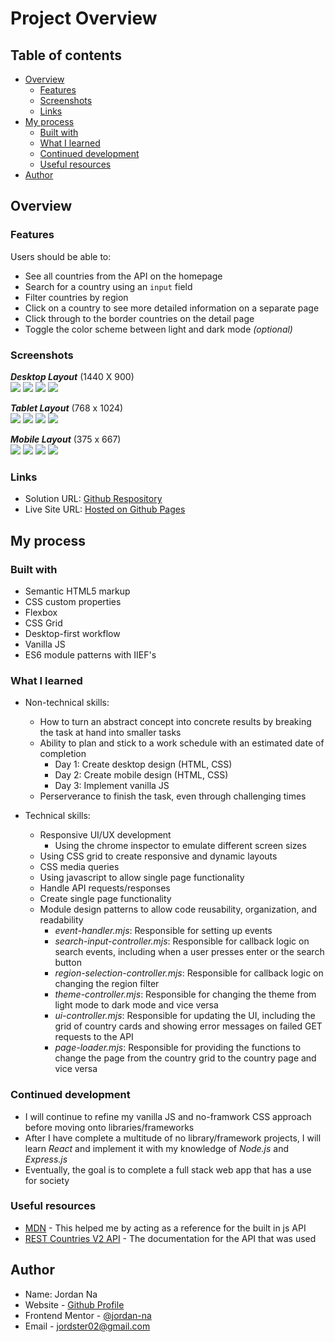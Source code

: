 # Project Overview

## Table of contents

-  [Overview](#overview)
   -  [Features](#features)
   -  [Screenshots](#screenshots)
   -  [Links](#links)
-  [My process](#my-process)
   -  [Built with](#built-with)
   -  [What I learned](#what-i-learned)
   -  [Continued development](#continued-development)
   -  [Useful resources](#useful-resources)
-  [Author](#author)

## Overview

### Features

Users should be able to:

- See all countries from the API on the homepage
- Search for a country using an `input` field
- Filter countries by region
- Click on a country to see more detailed information on a separate page
- Click through to the border countries on the detail page
- Toggle the color scheme between light and dark mode *(optional)*

### Screenshots

***Desktop Layout*** (1440 X 900)\
![](./screenshots/desktop/home-desktop-light.png)
![](./screenshots/desktop/home-desktop-dark.png)
![](./screenshots/desktop/country-desktop-light.png)
![](./screenshots/desktop/country-desktop-dark.png)

***Tablet Layout*** (768 x 1024)\
![](./screenshots/tablet/home-tablet-light.png)
![](./screenshots/tablet/home-tablet-dark.png)
![](./screenshots/tablet/country-tablet-light.png)
![](./screenshots/tablet/country-tablet-dark.png)

***Mobile Layout*** (375 x 667) \
![](./screenshots/mobile/home-mobile-light.png)
![](./screenshots/mobile/home-mobile-dark.png)
![](./screenshots/mobile/country-mobile-light.png)
![](./screenshots/mobile/country-mobile-dark.png)


### Links

- Solution URL: [Github Respository](https://github.com/jordan-na/country-search-api-single-page.git)
- Live Site URL: [Hosted on Github Pages](https://jordan-na.github.io/country-search-api/)

## My process

### Built with

- Semantic HTML5 markup
- CSS custom properties
- Flexbox
- CSS Grid
- Desktop-first workflow
- Vanilla JS
- ES6 module patterns with IIEF's

### What I learned

-  Non-technical skills:

   -  How to turn an abstract concept into concrete results by breaking the task at hand into smaller tasks
   -  Ability to plan and stick to a work schedule with an estimated date of completion
      -  Day 1: Create desktop design (HTML, CSS)
      -  Day 2: Create mobile design (HTML, CSS)
      -  Day 3: Implement vanilla JS
   -  Perserverance to finish the task, even through challenging times

-  Technical skills:
   -  Responsive UI/UX development
      -  Using the chrome inspector to emulate different screen sizes
   -  Using CSS grid to create responsive and dynamic layouts
   -  CSS media queries
   -  Using javascript to allow single page functionality
   -  Handle API requests/responses
   -  Create single page functionality
   -  Module design patterns to allow code reusability, organization, and readability
      -  *event-handler.mjs*: Responsible for setting up events
      -  *search-input-controller.mjs*: Responsible for callback logic on search events, including when a user presses enter or the search button
      -  *region-selection-controller.mjs*: Responsible for callback logic on changing the region filter
      -  *theme-controller.mjs*: Responsible for changing the theme from light mode to dark mode and vice versa
      -  *ui-controller.mjs*: Responsible for updating the UI, including the grid of country cards and showing error messages on failed GET requests to the API
      -  *page-loader.mjs*: Responsible for providing the functions to change the page from the country grid to the country page and vice versa

### Continued development

-  I will continue to refine my vanilla JS and no-framwork CSS approach before moving onto libraries/frameworks
-  After I have complete a multitude of no library/framework projects, I will learn _React_ and implement it with my knowledge of _Node.js_ and _Express.js_
- Eventually, the goal is to complete a full stack web app that has a use for society

### Useful resources

-  [MDN](https://developer.mozilla.org/en-US/docs/Web/JavaScript) - This helped me by acting as a reference for the built in js API
-  [REST Countries V2 API](https://restcountries.com/#api-endpoints-v2) - The documentation for the API that was used

## Author

-  Name: Jordan Na
-  Website - [Github Profile](https://github.com/jordan-na)
-  Frontend Mentor - [@jordan-na](https://www.frontendmentor.io/profile/jordan-na)
-  Email - jordster02@gmail.com